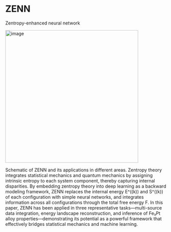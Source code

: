 # ZENN
 Zentropy-enhanced neural network

<img width="416" alt="image" src="https://github.com/user-attachments/assets/2d0a4fb6-dfdc-4c33-8b7c-9cbd514b94e1" />

Schematic of ZENN and its applications in different areas. Zentropy theory integrates statistical mechanics and quantum mechanics by assigning intrinsic entropy to each system component, thereby capturing internal disparities. By embedding zentropy theory into deep learning as a backward modeling framework, ZENN replaces the internal energy E^((k)) and S^((k)) of each configuration with simple neural networks, and integrates information across all configurations through the total free energy F. In this paper, ZENN has been applied in three representative tasks—multi-source data integration, energy landscape reconstruction, and inference of Fe₃Pt alloy properties—demonstrating its potential as a powerful framework that effectively bridges statistical mechanics and machine learning.
